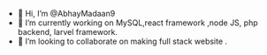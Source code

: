 - 👋 Hi, I’m @AbhayMadaan9
- 🌱 I’m currently working on MySQL,react framework ,node JS, php backend, larvel framework. 
- 💞️ I’m looking to collaborate on making full stack website .

<!---
AbhayMadaan9/AbhayMadaan9 is a ✨ special ✨ repository because its `README.md` (this file) appears on your GitHub profile.
You can click the Preview link to take a look at your changes.
--->
